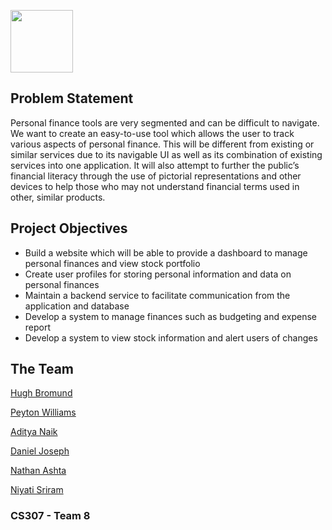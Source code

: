 <img src="https://i.imgur.com/CyybBmS.png" height=100><br>


## Problem Statement
Personal finance tools are very segmented and can be difficult to navigate. We want to create an easy-to-use tool which allows the user to track various aspects of personal finance. This will be different from existing or similar services due to its navigable UI as well as its combination of existing services into one application. It will also attempt to further the public’s financial literacy through the use of pictorial representations and other devices to help those who may not understand financial terms used in other, similar products.

## Project Objectives
- Build a website which will be able to provide a dashboard to manage personal finances and view stock portfolio
- Create user profiles for storing personal information and data on personal finances
- Maintain a backend service to facilitate communication from the application and database
- Develop a system to manage finances such as budgeting and expense report
- Develop a system to view stock information and alert users of changes

## The Team
[Hugh Bromund](https://github.com/hughbromund)

[Peyton Williams](https://github.com/peytondwilliams)

[Aditya Naik](https://github.com/adityan9900)

[Daniel Joseph](https://github.com/dadeej)

[Nathan Ashta](https://github.com/nathanashta)

[Niyati Sriram](https://github.com/niyativs)

### CS307 - Team 8
